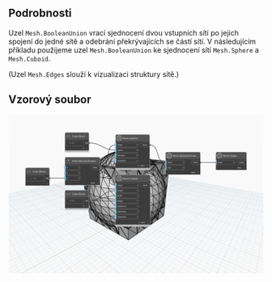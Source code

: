 ## Podrobnosti
Uzel `Mesh.BooleanUnion` vrací sjednocení dvou vstupních sítí po jejich spojení do jedné sítě a odebrání překrývajících se částí sítí.
V následujícím příkladu použijeme uzel `Mesh.BooleanUnion` ke sjednocení sítí `Mesh.Sphere` a `Mesh.Cuboid`.

(Uzel `Mesh.Edges` slouží k vizualizaci struktury sítě.)

## Vzorový soubor

![Example](./Autodesk.DesignScript.Geometry.Mesh.BooleanUnion_img.jpg)
